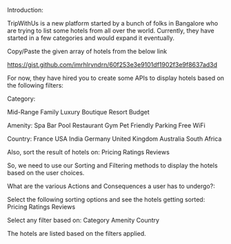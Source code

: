 Introduction:

TripWithUs is a new platform started by a bunch of folks in Bangalore who are trying to list some hotels from all over the world. Currently, they have started in a few categories and would expand it eventually.

Copy/Paste the given array of hotels from the below link

https://gist.github.com/imrhlrvndrn/60f253e3e9101df1902f3e9f8637ad3d

For now, they have hired you to create some APIs to display hotels based on the following filters:

Category:

 Mid-Range
 Family
 Luxury
 Boutique
 Resort
 Budget

Amenity:
 Spa
 Bar
 Pool
 Restaurant
 Gym
 Pet Friendly
 Parking
 Free WiFi

Country:
 France
 USA
 India
 Germany
 United Kingdom
 Australia
 South Africa

Also, sort the result of hotels on:
 Pricing
 Ratings
 Reviews

So, we need to use our Sorting and Filtering methods to display the hotels based on the user choices.

What are the various Actions and Consequences a user has to undergo?:

Select the following sorting options and see the hotels getting sorted:
 Pricing
 Ratings
 Reviews

Select any filter based on:
 Category
 Amenity
 Country

The hotels are listed based on the filters applied.